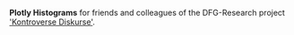 **Plotly Histograms** for friends and colleagues of the DFG-Research project ['Kontroverse Diskurse'](https://www.uni-trier.de/universitaet/fachbereiche-faecher/fachbereich-ii/faecher/germanistik/professurenfachteile/germanistische-linguistik/professoren/prof-dr-martin-wengeler/kontroverse-diskurse).
